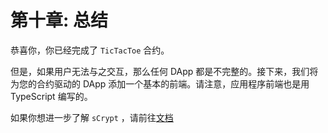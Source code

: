 # 第十章: 总结

恭喜你，你已经完成了 `TicTacToe` 合约。

但是，如果用户无法与之交互，那么任何 DApp 都是不完整的。接下来，我们将为您的合约驱动的 DApp 添加一个基本的前端。请注意，应用程序前端也是用 TypeScript 编写的。

如果你想进一步了解 `sCrypt` ，请前往[文档](https://scrypt.io/scrypt-ts)






